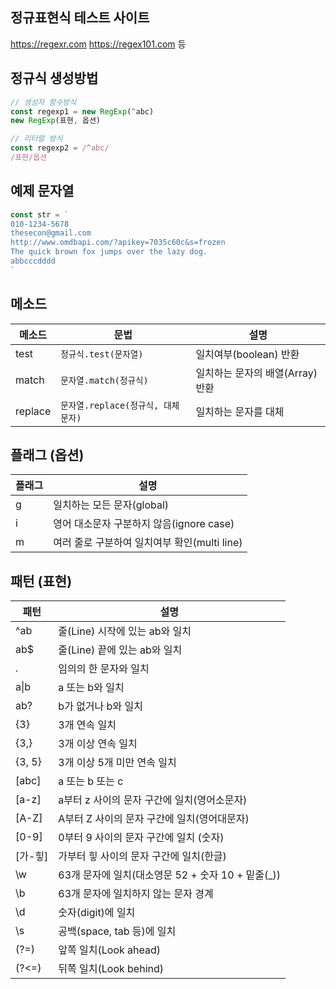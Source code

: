 ## 정규표현식 테스트 사이트
https://regexr.com
https://regex101.com 등

## 정규식 생성방법
```js
// 생성자 함수방식
const regexp1 = new RegExp(^abc)
new RegExp(표현, 옵션)

// 리터럴 방식
const regexp2 = /^abc/
/표현/옵션
```

## 예제 문자열
```js
const str = `
010-1234-5678
thesecon@gmail.com
http://www.omdbapi.com/?apikey=7035c60c&s=frozen
The quick brown fox jumps over the lazy dog.
abbcccdddd
`
```

## 메소드
메소드 | 문법 | 설명
--|--|--
test | `정규식.test(문자열)` | 일치여부(boolean) 반환
match | `문자열.match(정규식)` | 일치하는 문자의 배열(Array) 반환
replace | `문자열.replace(정규식, 대체문자)` | 일치하는 문자를 대체

## 플래그 (옵션)
플래그 | 설명
--|--
g | 일치하는 모든 문자(global)
i | 영어 대소문자 구분하지 않음(ignore case)
m | 여러 줄로 구분하여 일치여부 확인(multi line)

## 패턴 (표현)
패턴 | 설명
--|--
^ab | 줄(Line) 시작에 있는 ab와 일치
ab$ | 줄(Line) 끝에 있는 ab와 일치
. | 임의의 한 문자와 일치
a&verbar;b | a 또는 b와 일치
ab? | b가 없거나 b와 일치
{3} | 3개 연속 일치
{3,} | 3개 이상 연속 일치
{3, 5} | 3개 이상 5개 미만 연속 일치
[abc] | a 또는 b 또는 c
[a-z] | a부터 z 사이의 문자 구간에 일치(영어소문자)
[A-Z] | A부터 Z 사이의 문자 구간에 일치(영어대문자)
[0-9] | 0부터 9 사이의 문자 구간에 일치 (숫자)
[가-힣] | 가부터 힣 사이의 문자 구간에 일치(한글)
\w | 63개 문자에 일치(대소영문 52 + 숫자 10 + 밑줄(_))
\b | 63개 문자에 일치하지 않는 문자 경계
\d | 숫자(digit)에 일치
\s | 공백(space, tab 등)에 일치
(?=) | 앞쪽 일치(Look ahead)
(?<=) | 뒤쪽 일치(Look behind)